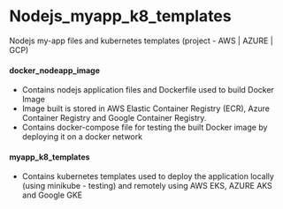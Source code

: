 # Nodejs_myapp_k8_templates
Nodejs my-app files and kubernetes templates (project - AWS | AZURE | GCP)

#### docker_nodeapp_image
* Contains nodejs application files and Dockerfile used to build Docker Image
* Image built is stored in AWS Elastic Container Registry (ECR), Azure Container Registry and Google Container Registry.
* Contains docker-compose file for testing the built Docker image by deploying it on a docker network

#### myapp_k8_templates
* Contains kubernetes templates used to deploy the application locally (using minikube - testing) and remotely using AWS EKS, AZURE AKS and Google GKE